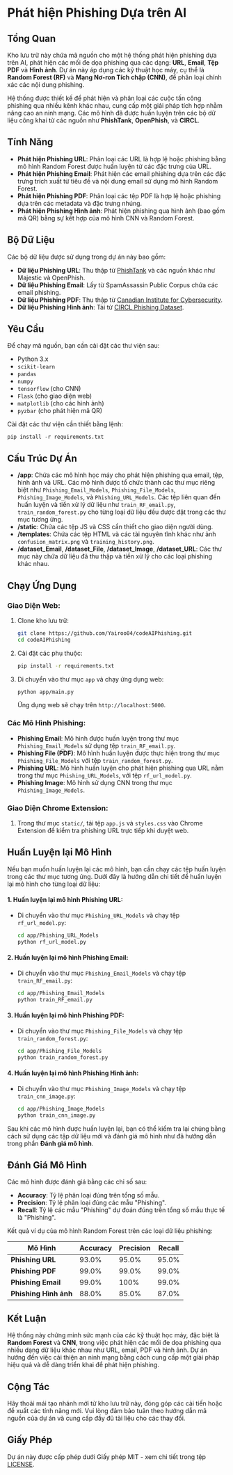 
# Phát hiện Phishing Dựa trên AI

## Tổng Quan
Kho lưu trữ này chứa mã nguồn cho một hệ thống phát hiện phishing dựa trên AI, phát hiện các mối đe dọa phishing qua các dạng: **URL**, **Email**, **Tệp PDF** và **Hình ảnh**. Dự án này áp dụng các kỹ thuật học máy, cụ thể là **Random Forest (RF)** và **Mạng Nơ-ron Tích chập (CNN)**, để phân loại chính xác các nội dung phishing.

Hệ thống được thiết kế để phát hiện và phân loại các cuộc tấn công phishing qua nhiều kênh khác nhau, cung cấp một giải pháp tích hợp nhằm nâng cao an ninh mạng. Các mô hình đã được huấn luyện trên các bộ dữ liệu công khai từ các nguồn như **PhishTank**, **OpenPhish**, và **CIRCL**.

## Tính Năng
- **Phát hiện Phishing URL**: Phân loại các URL là hợp lệ hoặc phishing bằng mô hình Random Forest được huấn luyện từ các đặc trưng của URL.
- **Phát hiện Phishing Email**: Phát hiện các email phishing dựa trên các đặc trưng trích xuất từ tiêu đề và nội dung email sử dụng mô hình Random Forest.
- **Phát hiện Phishing PDF**: Phân loại các tệp PDF là hợp lệ hoặc phishing dựa trên các metadata và đặc trưng nhúng.
- **Phát hiện Phishing Hình ảnh**: Phát hiện phishing qua hình ảnh (bao gồm mã QR) bằng sự kết hợp của mô hình CNN và Random Forest.

## Bộ Dữ Liệu
Các bộ dữ liệu được sử dụng trong dự án này bao gồm:
- **Dữ liệu Phishing URL**: Thu thập từ [PhishTank](https://www.phishtank.com) và các nguồn khác như Majestic và OpenPhish.
- **Dữ liệu Phishing Email**: Lấy từ SpamAssassin Public Corpus chứa các email phishing.
- **Dữ liệu Phishing PDF**: Thu thập từ [Canadian Institute for Cybersecurity](https://www.unb.ca/cic/datasets/pdfmal-2022.html).
- **Dữ liệu Phishing Hình ảnh**: Tải từ [CIRCL Phishing Dataset](https://www.circl.lu/opendata/datasets/circl-phishing-dataset-01/).

## Yêu Cầu
Để chạy mã nguồn, bạn cần cài đặt các thư viện sau:
- Python 3.x
- `scikit-learn`
- `pandas`
- `numpy`
- `tensorflow` (cho CNN)
- `Flask` (cho giao diện web)
- `matplotlib` (cho các hình ảnh)
- `pyzbar` (cho phát hiện mã QR)

Cài đặt các thư viện cần thiết bằng lệnh:
```
pip install -r requirements.txt
```

## Cấu Trúc Dự Án
- **/app**: Chứa các mô hình học máy cho phát hiện phishing qua email, tệp, hình ảnh và URL. Các mô hình được tổ chức thành các thư mục riêng biệt như `Phishing_Email_Models`, `Phishing_File_Models`, `Phishing_Image_Models`, và `Phishing_URL_Models`. Các tệp liên quan đến huấn luyện và tiền xử lý dữ liệu như `train_RF_email.py`, `train_random_forest.py` cho từng loại dữ liệu đều được đặt trong các thư mục tương ứng.
- **/static**: Chứa các tệp JS và CSS cần thiết cho giao diện người dùng.
- **/templates**: Chứa các tệp HTML và các tài nguyên tĩnh khác như ảnh `confusion_matrix.png` và `training_history.png`.
- **/dataset_Email**, **/dataset_File**, **/dataset_Image**, **/dataset_URL**: Các thư mục này chứa dữ liệu đã thu thập và tiền xử lý cho các loại phishing khác nhau.

## Chạy Ứng Dụng

### Giao Diện Web:
1. Clone kho lưu trữ:
   ```bash
   git clone https://github.com/Yairoo04/codeAIPhishing.git
   cd codeAIPhishing
   ```

2. Cài đặt các phụ thuộc:
   ```bash
   pip install -r requirements.txt
   ```

3. Di chuyển vào thư mục `app` và chạy ứng dụng web:
   ```bash
   python app/main.py
   ```
   Ứng dụng web sẽ chạy trên `http://localhost:5000`.

### Các Mô Hình Phishing:
- **Phishing Email**: Mô hình được huấn luyện trong thư mục `Phishing_Email_Models` sử dụng tệp `train_RF_email.py`.
- **Phishing File (PDF)**: Mô hình huấn luyện được thực hiện trong thư mục `Phishing_File_Models` với tệp `train_random_forest.py`.
- **Phishing URL**: Mô hình huấn luyện cho phát hiện phishing qua URL nằm trong thư mục `Phishing_URL_Models`, với tệp `rf_url_model.py`.
- **Phishing Image**: Mô hình sử dụng CNN trong thư mục `Phishing_Image_Models`.

### Giao Diện Chrome Extension:
1. Trong thư mục `static/`, tải tệp `app.js` và `styles.css` vào Chrome Extension để kiểm tra phishing URL trực tiếp khi duyệt web.

## Huấn Luyện lại Mô Hình

Nếu bạn muốn huấn luyện lại các mô hình, bạn cần chạy các tệp huấn luyện trong các thư mục tương ứng. Dưới đây là hướng dẫn chi tiết để huấn luyện lại mô hình cho từng loại dữ liệu:

#### 1. **Huấn luyện lại mô hình Phishing URL**:
- Di chuyển vào thư mục `Phishing_URL_Models` và chạy tệp `rf_url_model.py`:
   ```bash
   cd app/Phishing_URL_Models
   python rf_url_model.py
   ```

#### 2. **Huấn luyện lại mô hình Phishing Email**:
- Di chuyển vào thư mục `Phishing_Email_Models` và chạy tệp `train_RF_email.py`:
   ```bash
   cd app/Phishing_Email_Models
   python train_RF_email.py
   ```

#### 3. **Huấn luyện lại mô hình Phishing PDF**:
- Di chuyển vào thư mục `Phishing_File_Models` và chạy tệp `train_random_forest.py`:
   ```bash
   cd app/Phishing_File_Models
   python train_random_forest.py
   ```

#### 4. **Huấn luyện lại mô hình Phishing Hình ảnh**:
- Di chuyển vào thư mục `Phishing_Image_Models` và chạy tệp `train_cnn_image.py`:
   ```bash
   cd app/Phishing_Image_Models
   python train_cnn_image.py
   ```

Sau khi các mô hình được huấn luyện lại, bạn có thể kiểm tra lại chúng bằng cách sử dụng các tập dữ liệu mới và đánh giá mô hình như đã hướng dẫn trong phần **Đánh giá mô hình**.

## Đánh Giá Mô Hình
Các mô hình được đánh giá bằng các chỉ số sau:
- **Accuracy**: Tỷ lệ phân loại đúng trên tổng số mẫu.
- **Precision**: Tỷ lệ phân loại đúng các mẫu "Phishing".
- **Recall**: Tỷ lệ các mẫu "Phishing" dự đoán đúng trên tổng số mẫu thực tế là "Phishing".

Kết quả ví dụ của mô hình Random Forest trên các loại dữ liệu phishing:

| Mô Hình            | Accuracy | Precision | Recall |
|--------------------|----------|-----------|--------|
| **Phishing URL**    | 93.0%    | 95.0%     | 95.0%  |
| **Phishing PDF**    | 99.0%    | 99.0%     | 99.0%  |
| **Phishing Email**  | 99.0%    | 100%      | 99.0%  |
| **Phishing Hình ảnh** | 88.0%    | 85.0%     | 87.0%  |

## Kết Luận
Hệ thống này chứng minh sức mạnh của các kỹ thuật học máy, đặc biệt là **Random Forest** và **CNN**, trong việc phát hiện các mối đe dọa phishing qua nhiều dạng dữ liệu khác nhau như URL, email, PDF và hình ảnh. Dự án hướng đến việc cải thiện an ninh mạng bằng cách cung cấp một giải pháp hiệu quả và dễ dàng triển khai để phát hiện phishing.

## Cộng Tác
Hãy thoải mái tạo nhánh mới từ kho lưu trữ này, đóng góp các cải tiến hoặc đề xuất các tính năng mới. Vui lòng đảm bảo tuân theo hướng dẫn mã nguồn của dự án và cung cấp đầy đủ tài liệu cho các thay đổi.

## Giấy Phép
Dự án này được cấp phép dưới Giấy phép MIT - xem chi tiết trong tệp [LICENSE](LICENSE).
